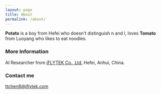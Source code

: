 ```yaml
---
layout: page
title: About
permalink: /about/
---
```


**Potato** is a boy from Hefei who doesn't distinguish n and l, loves **Tomato** from Luoyang who likes to eat noodles.

### More Information

AI Researcher from [iFLYTEK Co., Ltd.](https://www.xfyun.cn) Hefei, Anhui, China.

### Contact me

[ttchen8@iflytek.com](mailto:ttchen8@iflytek.com)